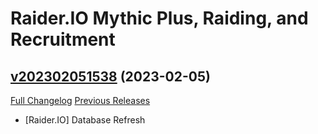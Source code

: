 # Raider.IO Mythic Plus, Raiding, and Recruitment

## [v202302051538](https://github.com/RaiderIO/raiderio-addon/tree/v202302051538) (2023-02-05)
[Full Changelog](https://github.com/RaiderIO/raiderio-addon/compare/v202302040600...v202302051538) [Previous Releases](https://github.com/RaiderIO/raiderio-addon/releases)

- [Raider.IO] Database Refresh  
